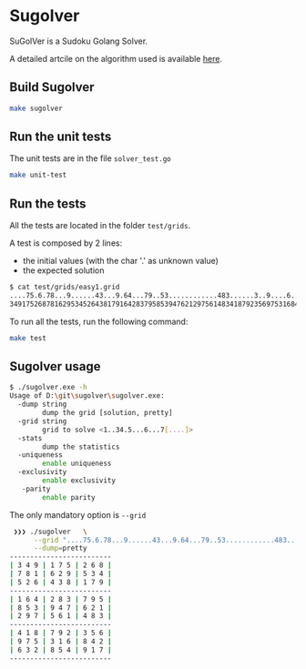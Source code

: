 # Sugolver
SuGolVer is a Sudoku Golang Solver.

A detailed artcile on the algorithm used is available [here](http://thomas-joly.com/index.php/2020/08/31/sugolver/).

## Build Sugolver

```sh
make sugolver
```

## Run the unit tests

The unit tests are in the file `solver_test.go`

```sh
make unit-test
```

## Run the tests

All the tests are located in the folder `test/grids`.

A test is composed by 2 lines:
* the initial values (with the char '.' as unknown value)
* the expected solution

``` sh
$ cat test/grids/easy1.grid
....75.6.78...9......43...9.64...79..53............483......3..9....6..2....54...
349175268781629534526438179164283795853947621297561483418792356975316842632854917
```

To run all the tests, run the following command:

```sh
make test
```

## Sugolver usage

```sh
$ ./sugolver.exe -h
Usage of D:\git\sugolver\sugolver.exe:
  -dump string
        dump the grid [solution, pretty]
  -grid string
        grid to solve <1..34.5...6...7[....]>
  -stats
        dump the statistics
  -uniqueness
        enable uniqueness
  -exclusivity
        enable exclusivity
   -parity
        enable parity
```

The only mandatory option is `--grid`
```sh
 ❯❯❯ ./sugolver   \
      --grid "....75.6.78...9......43...9.64...79..53............483......3..9....6..2....54..." \
      --dump=pretty
-------------------------
| 3 4 9 | 1 7 5 | 2 6 8 |
| 7 8 1 | 6 2 9 | 5 3 4 |
| 5 2 6 | 4 3 8 | 1 7 9 |
-------------------------
| 1 6 4 | 2 8 3 | 7 9 5 |
| 8 5 3 | 9 4 7 | 6 2 1 |
| 2 9 7 | 5 6 1 | 4 8 3 |
-------------------------
| 4 1 8 | 7 9 2 | 3 5 6 |
| 9 7 5 | 3 1 6 | 8 4 2 |
| 6 3 2 | 8 5 4 | 9 1 7 |
-------------------------
```
